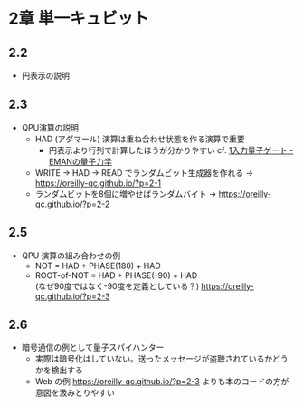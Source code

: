 # 2章 単一キュビット

## 2.2

- 円表示の説明

## 2.3

- QPU演算の説明
  - HAD (アダマール) 演算は重ね合わせ状態を作る演算で重要
    - 円表示より行列で計算したほうが分かりやすい cf. [1入力量子ゲート - EMANの量子力学](https://eman-physics.net/quantum/computer3.html)
  - WRITE -> HAD -> READ でランダムビット生成器を作れる -> <https://oreilly-qc.github.io/?p=2-1>
  - ランダムビットを8個に増やせばランダムバイト -> <https://oreilly-qc.github.io/?p=2-2>

## 2.5

- QPU 演算の組み合わせの例
  - NOT = HAD + PHASE(180) + HAD
  - ROOT-of-NOT = HAD + PHASE(-90) + HAD  
    (なぜ90度ではなく-90度を定義としている？)
    <https://oreilly-qc.github.io/?p=2-3>

## 2.6

- 暗号通信の例として量子スパイハンター
  - 実際は暗号化はしていない。送ったメッセージが盗聴されているかどうかを検出する
  - Web の例 <https://oreilly-qc.github.io/?p=2-3> よりも本のコードの方が意図を汲みとりやすい
